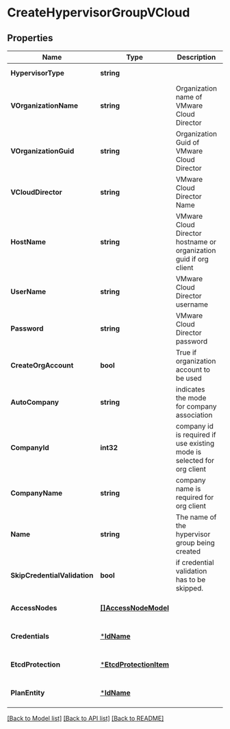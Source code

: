 # CreateHypervisorGroupVCloud

## Properties
Name | Type | Description | Notes
------------ | ------------- | ------------- | -------------
**HypervisorType** | **string** |  | [default to null]
**VOrganizationName** | **string** | Organization name of VMware Cloud Director | [optional] [default to null]
**VOrganizationGuid** | **string** | Organization Guid of VMware Cloud Director | [optional] [default to null]
**VCloudDirector** | **string** | VMware Cloud Director Name | [optional] [default to null]
**HostName** | **string** | VMware Cloud Director hostname or organization guid if org client | [optional] [default to null]
**UserName** | **string** | VMware Cloud Director username | [optional] [default to null]
**Password** | **string** | VMware Cloud Director password | [optional] [default to null]
**CreateOrgAccount** | **bool** | True if organization account to be used | [optional] [default to false]
**AutoCompany** | **string** | indicates the mode for company association | [optional] [default to null]
**CompanyId** | **int32** | company id is required if use existing mode is selected for org client | [optional] [default to null]
**CompanyName** | **string** | company name is required for org client | [optional] [default to null]
**Name** | **string** | The name of the hypervisor group being created | [default to null]
**SkipCredentialValidation** | **bool** | if credential validation has to be skipped. | [optional] [default to false]
**AccessNodes** | [**[]AccessNodeModel**](accessNodeModel.md) |  | [optional] [default to null]
**Credentials** | [***IdName**](IdName.md) |  | [optional] [default to null]
**EtcdProtection** | [***EtcdProtectionItem**](EtcdProtectionItem.md) |  | [optional] [default to null]
**PlanEntity** | [***IdName**](IdName.md) |  | [optional] [default to null]

[[Back to Model list]](../README.md#documentation-for-models) [[Back to API list]](../README.md#documentation-for-api-endpoints) [[Back to README]](../README.md)

